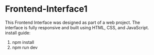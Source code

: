 # Frontend-Interface1
This Frontend Interface was designed as part of a web project. The interface is fully responsive and built using HTML, CSS, and JavaScript.
install guide:
1. npm install
2. npm run dev
